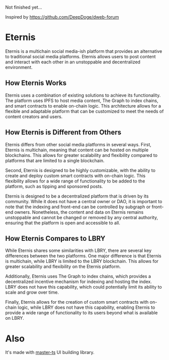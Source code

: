 Not finished yet...

Inspired by https://github.com/DeepDoge/dweb-forum

# Eternis

Eternis is a multichain social media-ish platform that provides an alternative to traditional social media platforms. Eternis allows users to post content and interact with each other in an unstoppable and decentralized environment.

## How Eternis Works

Eternis uses a combination of existing solutions to achieve its functionality. The platform uses IPFS to host media content, The Graph to index chains, and smart contracts to enable on-chain logic. This architecture allows for a flexible and adaptable platform that can be customized to meet the needs of content creators and users.

## How Eternis is Different from Others

Eternis differs from other social media platforms in several ways. First, Eternis is multichain, meaning that content can be hosted on multiple blockchains. This allows for greater scalability and flexibility compared to platforms that are limited to a single blockchain.

Second, Eternis is designed to be highly customizable, with the ability to create and deploy custom smart contracts with on-chain logic. This flexibility allows for a wide range of functionality to be added to the platform, such as tipping and sponsored posts.

Eternis is designed to be a decentralized platform that is driven by its community. While it does not have a central owner or DAO, it is important to note that the indexing and front-end can be controlled by subgraph or front-end owners. Nonetheless, the content and data on Eternis remains unstoppable and cannot be changed or removed by any central authority, ensuring that the platform is open and accessible to all.

## How Eternis Compares to LBRY

While Eternis shares some similarities with LBRY, there are several key differences between the two platforms. One major difference is that Eternis is multichain, while LBRY is limited to the LBRY blockchain. This allows for greater scalability and flexibility on the Eternis platform.

Additionally, Eternis uses The Graph to index chains, which provides a decentralized incentive mechanism for indexing and hosting the index. LBRY does not have this capability, which could potentially limit its ability to scale and grow over time.

Finally, Eternis allows for the creation of custom smart contracts with on-chain logic, while LBRY does not have this capability, enabling Eternis to provide a wide range of functionality to its users beyond what is available on LBRY.

# Also

It's made with [master-ts](https://github.com/DeepDoge/master-ts) UI building library.
